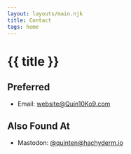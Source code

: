 ```yaml
---
layout: layouts/main.njk
title: Contact
tags: home
---
```


# {{ title }}

## Preferred

- Email: [website@Quin10Ko9.com](mailto:website@quin10ko9.com)

## Also Found At

- Mastodon: [@quinten@hachyderm.io](https://hachyderm.io/@quinten)
